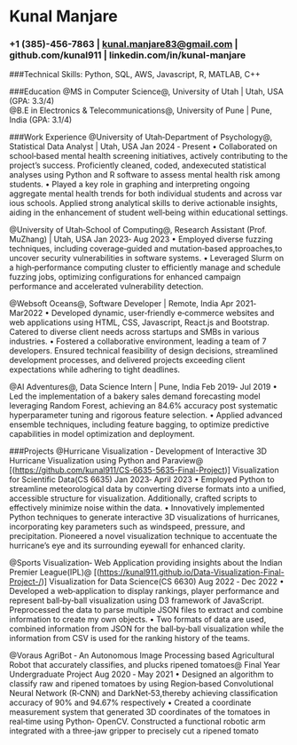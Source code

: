 # Kunal Manjare

### +1 (385)-456-7863 | kunal.manjare83@gmail.com | github.com/kunal911 | linkedin.com/in/kunal-manjare

###Technical Skills: Python, SQL, AWS, Javascript, R, MATLAB, C++

###Education
@MS in Computer Science@, University of Utah | Utah, USA (GPA: 3.3/4)                                      
@B.E in Electronics & Telecommunications@, University of Pune | Pune, India (GPA: 3.1/4)


###Work Experience
@University of Utah‑Department of Psychology@, Statistical Data Analyst | Utah, USA
 Jan 2024 ‑ Present
 • Collaborated on school‑based mental health screening initiatives, actively contributing to the project’s success. Proficiently cleaned,
 coded, andexecuted statistical analyses using Python and R software to assess mental health risk among students.
 • Played a key role in graphing and interpreting ongoing aggregate mental health trends for both individual students and across var
ious schools. Applied strong analytical skills to derive actionable insights, aiding in the enhancement of student well‑being within
 educational settings.

 @University of Utah‑School of Computing@, Research Assistant (Prof. MuZhang) | Utah, USA
 Jan 2023‑ Aug 2023
 • Employed diverse fuzzing techniques, including coverage‑guided and mutation‑based approaches,to uncover security vulnerabilities
 in software systems.
 • Leveraged Slurm on a high‑performance computing cluster to efficiently manage and schedule fuzzing jobs, optimizing configurations
 for enhanced campaign performance and accelerated vulnerability detection.
 
 @Websoft Oceans@, Software Developer | Remote, India
 Apr 2021‑ Mar2022
 • Developed dynamic, user‑friendly e‑commerce websites and web applications using HTML, CSS, Javascript, React.js and Bootstrap.
 Catered to diverse client needs across startups and SMBs in various industries.
 • Fostered a collaborative environment, leading a team of 7 developers. Ensured technical feasibility of design decisions, streamlined
 development processes, and delivered projects exceeding client expectations while adhering to tight deadlines.
 
 @AI Adventures@, Data Science Intern | Pune, India
 Feb 2019‑ Jul 2019
• Led the implementation of a bakery sales demand forecasting model leveraging Random Forest, achieving an 84.6% accuracy post systematic 
hyperparameter tuning and rigorous feature selection. 
• Applied advanced ensemble techniques, including feature bagging, to optimize predictive capabilities in model optimization and deployment.


###Projects
@Hurricane Visualization ‑ Development of Interactive 3D Hurricane Visualization using
 Python and Paraview@ [(https://github.com/kunal911/CS-6635-5635-Final-Project)]
 Visualization for Scientific Data(CS 6635)                                             Jan 2023‑ April 2023
 • Employed Python to streamline meteorological data by converting diverse formats into a unified, accessible structure for visualization.
 Additionally, crafted scripts to effectively minimize noise within the data.
 • Innovatively implemented Python techniques to generate interactive 3D visualizations of hurricanes, incorporating key parameters such as windspeed, pressure, and precipitation. Pioneered a novel visualization technique to accentuate the hurricane’s eye and its surrounding eyewall for enhanced clarity.

@Sports Visualization‑ Web Application providing insights about the Indian Premier
 League(IPL)@ [(https://kunal911.github.io/Data-Visualization-Final-Project-/)]
 Visualization for Data Science(CS 6630)                                                 Aug 2022 ‑ Dec 2022
 • Developed a web‑application to display rankings, player performance and represent ball‑by‑ball visualization using D3 framework of JavaScript. Preprocessed the data to parse multiple JSON files to extract and combine information to create my own objects.
 • Two formats of data are used, combined information from JSON for the ball‑by‑ball visualization while the information from CSV is used for the ranking history of the teams.

 
 @Voraus AgriBot ‑ An Autonomous Image Processing based Agricultural Robot that accurately
 classifies, and plucks ripened tomatoes@
 Final Year Undergraduate Project                                                        Aug 2020 ‑ May 2021
 • Designed an algorithm to classify raw and ripened tomatoes by using Region‑based Convolutional Neural Network (R‑CNN) and DarkNet‑53,thereby achieving classification accuracy of 90% and 94.67% respectively
 • Created a coordinate measurement system that generated 3D coordinates of the tomatoes in real‑time using Python‑ OpenCV. Constructed a functional robotic arm integrated with a three‑jaw gripper to precisely cut a ripened tomato

 
